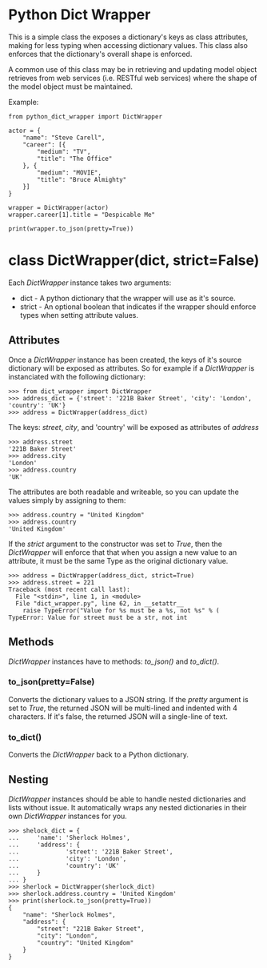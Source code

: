 # Python Dict Wrapper

This is a simple class the exposes a dictionary's keys as class attributes,
making for less typing when accessing dictionary values.  This class also
enforces that the dictionary's overall shape is enforced.

A common use of this class may be in retrieving and updating model object
retrieves from web services (i.e. RESTful web services) where the shape
of the model object must be maintained.

Example:

    from python_dict_wrapper import DictWrapper

    actor = {
        "name": "Steve Carell",
        "career": [{
            "medium": "TV",
            "title": "The Office"
        }, {
            "medium": "MOVIE",
            "title": "Bruce Almighty"
        }]
    }

    wrapper = DictWrapper(actor)
    wrapper.career[1].title = "Despicable Me"

    print(wrapper.to_json(pretty=True))


# class DictWrapper(dict, strict=False)

Each _DictWrapper_ instance takes two arguments:
* dict - A python dictionary that the wrapper will use as it's source.
* strict - An optional boolean that indicates if the wrapper should enforce
  types when setting attribute values.
 
## Attributes
 
 Once a _DictWrapper_ instance has been created, the keys of it's source
 dictionary will be exposed as attributes.  So for example if a _DictWrapper_
 is instanciated with the following dictionary:
 
    >>> from dict_wrapper import DictWrapper
    >>> address_dict = {'street': '221B Baker Street', 'city': 'London', 'country': 'UK'}
    >>> address = DictWrapper(address_dict)

The keys: _street_, _city_, and 'country' will be exposed as attributes of _address_

    >>> address.street
    '221B Baker Street'
    >>> address.city
    'London'
    >>> address.country
    'UK'

The attributes are both readable and writeable, so you can update the values simply by
assigning to them:

    >>> address.country = "United Kingdom"
    >>> address.country
    'United Kingdom'
 
 If the _strict_ argument to the constructor was set to _True_, then the _DictWrapper_
 will enforce that that when you assign a new value to an attribute, it must be the same
 Type as the original dictionary value.
 
    >>> address = DictWrapper(address_dict, strict=True)
    >>> address.street = 221
    Traceback (most recent call last):
      File "<stdin>", line 1, in <module>
      File "dict_wrapper.py", line 62, in __setattr__
        raise TypeError("Value for %s must be a %s, not %s" % (
    TypeError: Value for street must be a str, not int

## Methods ##
 
_DictWrapper_ instances have to methods: _to\_json()_ and _to\_dict()_.
 
### to\_json(pretty=False)
 
Converts the dictionary values to a JSON string.  If the _pretty_ argument is set to _True_,
the returned JSON will be multi-lined and indented with 4 characters.  If it's false, the
returned JSON will a single-line of text.
 
### to\_dict()
 
Converts the _DictWrapper_ back to a Python dictionary.
 
## Nesting

_DictWrapper_ instances should be able to handle nested dictionaries and lists without
issue.  It automatically wraps any nested dictionaries in their own _DictWrapper_
instances for you.

    >>> shelock_dict = {
    ...     'name': 'Sherlock Holmes',
    ...     'address': {
    ...             'street': '221B Baker Street',
    ...             'city': 'London',
    ...             'country': 'UK'
    ...     }
    ... }
    >>> sherlock = DictWrapper(sherlock_dict)
    >>> sherlock.address.country = 'United Kingdom'
    >>> print(sherlock.to_json(pretty=True))
    {
        "name": "Sherlock Holmes",
        "address": {
            "street": "221B Baker Street",
            "city": "London",
            "country": "United Kingdom"
        }
    }

